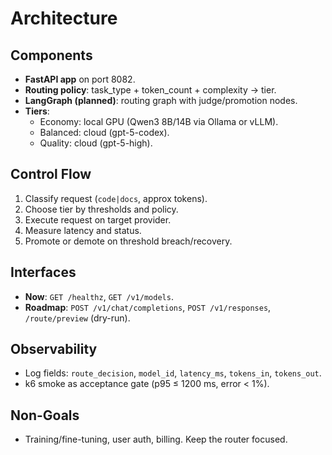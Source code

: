 <!-- idempotency_key: architecture-final-2025-10-21-v2 -->
# Architecture

## Components
- **FastAPI app** on port 8082.
- **Routing policy**: task_type + token_count + complexity → tier.
- **LangGraph (planned)**: routing graph with judge/promotion nodes.
- **Tiers**:
  - Economy: local GPU (Qwen3 8B/14B via Ollama or vLLM).
  - Balanced: cloud (gpt-5-codex).
  - Quality: cloud (gpt-5-high).

## Control Flow
1. Classify request (`code|docs`, approx tokens).
2. Choose tier by thresholds and policy.
3. Execute request on target provider.
4. Measure latency and status.
5. Promote or demote on threshold breach/recovery.

## Interfaces
- **Now**: `GET /healthz`, `GET /v1/models`.
- **Roadmap**: `POST /v1/chat/completions`, `POST /v1/responses`, `/route/preview` (dry-run).

## Observability
- Log fields: `route_decision`, `model_id`, `latency_ms`, `tokens_in`, `tokens_out`.
- k6 smoke as acceptance gate (p95 ≤ 1200 ms, error < 1%).

## Non-Goals
- Training/fine-tuning, user auth, billing. Keep the router focused.

